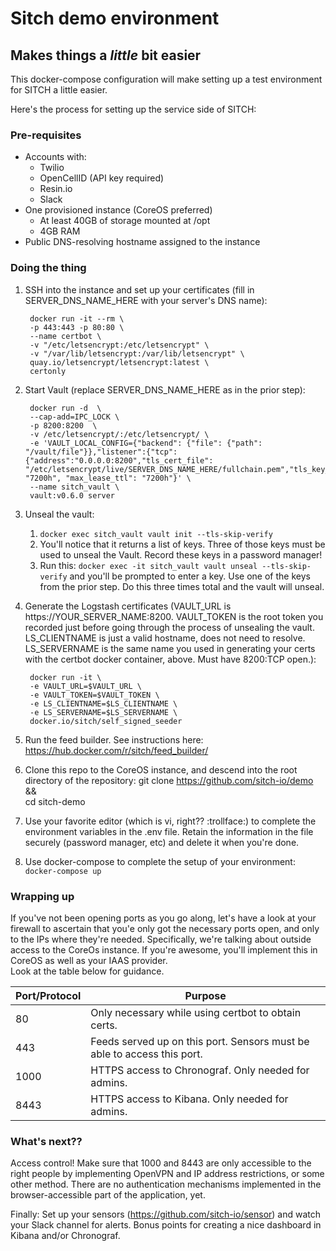 # Sitch demo environment
## Makes things a _little_ bit easier

This docker-compose configuration will make setting up a test environment for
SITCH a little easier.

Here's the process for setting up the service side of SITCH:

### Pre-requisites
  * Accounts with:
    * Twilio
    * OpenCellID (API key required)
    * Resin.io
    * Slack
  * One provisioned instance (CoreOS preferred)
    * At least 40GB of storage mounted at /opt
    * 4GB RAM
  * Public DNS-resolving hostname assigned to the instance

### Doing the thing
1. SSH into the instance and set up your certificates (fill in
  SERVER_DNS_NAME_HERE with your server's DNS name):

        docker run -it --rm \
        -p 443:443 -p 80:80 \
        --name certbot \
        -v "/etc/letsencrypt:/etc/letsencrypt" \
        -v "/var/lib/letsencrypt:/var/lib/letsencrypt" \
        quay.io/letsencrypt/letsencrypt:latest \
        certonly

1. Start Vault (replace SERVER_DNS_NAME_HERE as in the prior step):

        docker run -d  \
        --cap-add=IPC_LOCK \
        -p 8200:8200  \
        -v /etc/letsencrypt/:/etc/letsencrypt/ \
        -e 'VAULT_LOCAL_CONFIG={"backend": {"file": {"path": "/vault/file"}},"listener":{"tcp":{"address":"0.0.0.0:8200","tls_cert_file": "/etc/letsencrypt/live/SERVER_DNS_NAME_HERE/fullchain.pem","tls_key_file":"/etc/letsencrypt/live/SERVER_DNS_NAME_HERE/privkey.pem"}},"default_lease_ttl": "7200h", "max_lease_ttl": "7200h"}' \
        --name sitch_vault \
        vault:v0.6.0 server

1. Unseal the vault:
    1. `docker exec sitch_vault vault init --tls-skip-verify`
    1. You'll notice that it returns a list of keys.  Three of those keys must
    be used to unseal the Vault.  Record these keys in a password manager!
    1. Run this: `docker exec -it sitch_vault vault unseal --tls-skip-verify`
    and you'll be prompted to enter a key.  Use one of the keys from the prior
    step.  Do this three times total and the vault will unseal.
1. Generate the Logstash certificates (VAULT_URL is
  https://YOUR_SERVER_NAME:8200. VAULT_TOKEN is the root token you recorded
  just before going through the process of unsealing the vault.  LS_CLIENTNAME
  is just a valid hostname, does not need to resolve.  LS_SERVERNAME is the
  same name you used in generating your certs with the certbot docker
  container, above. Must have 8200:TCP open.):

        docker run -it \
        -e VAULT_URL=$VAULT_URL \
        -e VAULT_TOKEN=$VAULT_TOKEN \
        -e LS_CLIENTNAME=$LS_CLIENTNAME \
        -e LS_SERVERNAME=$LS_SERVERNAME \
        docker.io/sitch/self_signed_seeder

1. Run the feed builder.  See instructions here:
  https://hub.docker.com/r/sitch/feed_builder/
1. Clone this repo to the CoreOS instance, and descend into the root directory
    of the repository:
        git clone https://github.com/sitch-io/demo && \
        cd sitch-demo
1. Use your favorite editor (which is vi, right?? :trollface:) to complete the
  environment variables in the .env file.  Retain the information in the file
  securely (password manager, etc) and delete it when you're done.
1. Use docker-compose to complete the setup of your environment:
    `docker-compose up`

### Wrapping up
If you've not been opening ports as you go along, let's have a look at your
firewall to ascertain that you'e only got the necessary ports open, and only to
the IPs where they're needed.
Specifically, we're talking about outside access to the CoreOs instance.  If
you're awesome, you'll implement this in CoreOS as well as your IAAS provider.  
Look at the table below for guidance.

| Port/Protocol | Purpose                                                                 |
|---------------|-------------------------------------------------------------------------|
| 80            | Only necessary while using certbot to obtain certs.                     |
| 443           | Feeds served up on this port. Sensors must be able to access this port. |
| 1000          | HTTPS access to Chronograf.  Only needed for admins.                    |
| 8443          | HTTPS access to Kibana.  Only needed for admins.                        |

### What's next??
Access control!  Make sure that 1000 and 8443 are only accessible to the right
people by implementing OpenVPN and IP address restrictions, or some other
method.  There are no authentication mechanisms implemented in the
browser-accessible part of the application, yet.

Finally: Set up your sensors (https://github.com/sitch-io/sensor) and watch
your Slack channel for alerts.  Bonus points for creating a nice dashboard in
Kibana and/or Chronograf.
